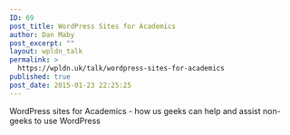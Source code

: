 ```yaml
---
ID: 69
post_title: WordPress Sites for Academics
author: Dan Maby
post_excerpt: ""
layout: wpldn_talk
permalink: >
  https://wpldn.uk/talk/wordpress-sites-for-academics
published: true
post_date: 2015-01-23 22:25:25
---
```

WordPress sites for Academics - how us geeks can help and assist non-geeks to use WordPress